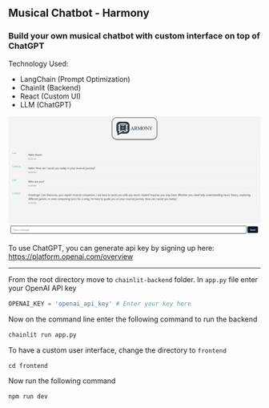 ## Musical Chatbot - Harmony

### Build your own musical chatbot with custom interface on top of ChatGPT

Technology Used:
- LangChain (Prompt Optimization)
- Chainlit (Backend)
- React (Custom UI)
- LLM (ChatGPT)

![Getting Started](./chatbot-img.png)

To use ChatGPT, you can generate api key by signing up here: https://platform.openai.com/overview

----------------------------------------------------------------
From the root directory move to `chainlit-backend` folder. In `app.py` file enter your OpenAI API key
```python
OPENAI_KEY = 'openai_api_key' # Enter your key here
``` 

Now on the command line enter the following command to run the backend
```bash
chainlit run app.py
```

To have a custom user interface, change the directory to `frontend` 
```
cd frontend
```
Now run the following command
```bash
npm run dev
```






